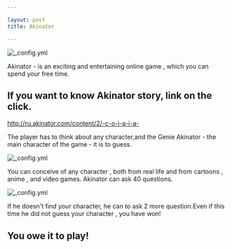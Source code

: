 ```yaml
---

layout: post
title: Akinator

---
```

![_config.yml](https://i.ytimg.com/vi/zqttH28FfPI/maxresdefault.jpg)

Akinator - is an exciting and entertaining online game , which you can spend your free time.

If you want to know Akinator story, link on the click.
---
http://ru.akinator.com/content/2/-c-o-i-a-i-a-

The player has to think about any character,and the Genie Akinator - the main character of the game - it is to guess.

![_config.yml](https://i.ytimg.com/vi/qqOuPZRoK5w/maxresdefault.jpg)

You can conceive of any character , both from real life and from cartoons , anime , and video games. 
Akinator can ask 40 questions.

![_config.yml](http://static.fjcdn.com/pictures/When+you+beat+akinator+so+i+was+able+to+think_a1dcba_4935572.png)

If he doesn't find your character, he can to ask 2 more question.Even if this time he did not guess your character , you have won!

You owe it to play!
---
